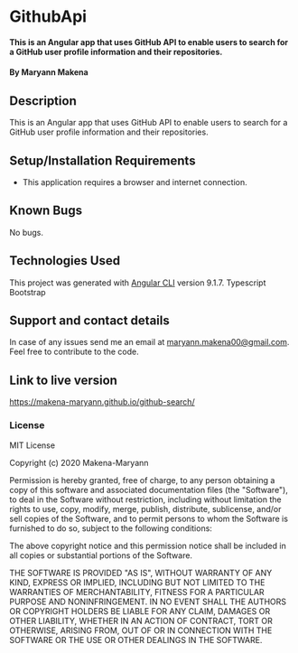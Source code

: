# GithubApi

#### This is an Angular app that uses GitHub API to enable users to search for a GitHub user profile information and their repositories.

#### By **Maryann Makena**

## Description

This is an Angular app that uses GitHub API to enable users to search for a GitHub user profile information and their repositories.

## Setup/Installation Requirements

- This application requires a browser and internet connection.

## Known Bugs

No bugs.

## Technologies Used

This project was generated with [Angular CLI](https://github.com/angular/angular-cli) version 9.1.7.
Typescript
Bootstrap

## Support and contact details

In case of any issues send me an email at maryann.makena00@gmail.com. Feel free to contribute to the code.

## Link to live version

https://makena-maryann.github.io/github-search/

### License

MIT License

Copyright (c) 2020 Makena-Maryann

Permission is hereby granted, free of charge, to any person obtaining a copy of this software and associated documentation files (the "Software"), to deal in the Software without restriction, including without limitation the rights to use, copy, modify, merge, publish, distribute, sublicense, and/or sell copies of the Software, and to permit persons to whom the Software is furnished to do so, subject to the following conditions:

The above copyright notice and this permission notice shall be included in all copies or substantial portions of the Software.

THE SOFTWARE IS PROVIDED "AS IS", WITHOUT WARRANTY OF ANY KIND, EXPRESS OR IMPLIED, INCLUDING BUT NOT LIMITED TO THE WARRANTIES OF MERCHANTABILITY, FITNESS FOR A PARTICULAR PURPOSE AND NONINFRINGEMENT. IN NO EVENT SHALL THE AUTHORS OR COPYRIGHT HOLDERS BE LIABLE FOR ANY CLAIM, DAMAGES OR OTHER LIABILITY, WHETHER IN AN ACTION OF CONTRACT, TORT OR OTHERWISE, ARISING FROM, OUT OF OR IN CONNECTION WITH THE SOFTWARE OR THE USE OR OTHER DEALINGS IN THE SOFTWARE.
